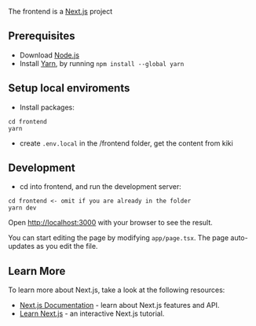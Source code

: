 The frontend is a [Next.js](https://nextjs.org) project

## Prerequisites

- Download [Node.js](https://nodejs.org/en/download)
- Install [Yarn](https://classic.yarnpkg.com/en/), by running `npm install --global yarn`

## Setup local enviroments
- Install packages:
```
cd frontend
yarn
```
- create `.env.local` in the /frontend folder, get the content from kiki

## Development

- cd into frontend, and run the development server:
```
cd frontend <- omit if you are already in the folder
yarn dev
```

Open [http://localhost:3000](http://localhost:3000) with your browser to see the result.

You can start editing the page by modifying `app/page.tsx`. The page auto-updates as you edit the file.


## Learn More

To learn more about Next.js, take a look at the following resources:

- [Next.js Documentation](https://nextjs.org/docs) - learn about Next.js features and API.
- [Learn Next.js](https://nextjs.org/learn) - an interactive Next.js tutorial.
